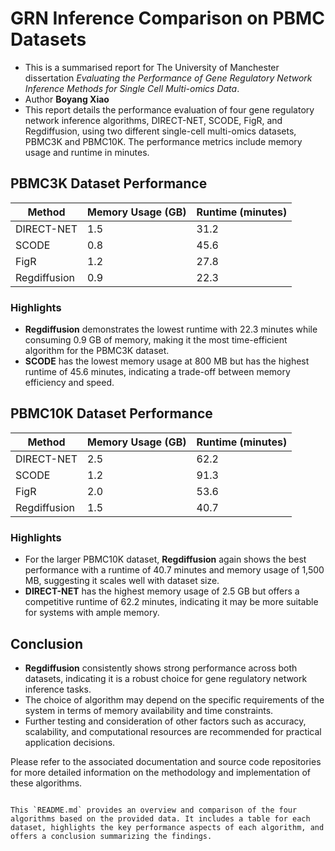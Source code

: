 # GRN Inference Comparison on PBMC Datasets

- This is a summarised report for The University of Manchester dissertation _Evaluating the Performance of Gene Regulatory Network Inference Methods for Single Cell Multi-omics Data_. 
- Author __Boyang Xiao__
- This report details the performance evaluation of four gene regulatory network inference algorithms, DIRECT-NET, SCODE, FigR, and Regdiffusion, using two different single-cell multi-omics datasets, PBMC3K and PBMC10K. The performance metrics include memory usage and runtime in minutes.

## PBMC3K Dataset Performance

| Method        | Memory Usage (GB) | Runtime (minutes) |
|---------------|-------------------|-------------------|
| DIRECT-NET    | 1.5               | 31.2              |
| SCODE         | 0.8               | 45.6              |
| FigR          | 1.2               | 27.8              |
| Regdiffusion  | 0.9               | 22.3              |

### Highlights
- **Regdiffusion** demonstrates the lowest runtime with 22.3 minutes while consuming 0.9 GB of memory, making it the most time-efficient algorithm for the PBMC3K dataset.
- **SCODE** has the lowest memory usage at 800 MB but has the highest runtime of 45.6 minutes, indicating a trade-off between memory efficiency and speed.

## PBMC10K Dataset Performance

| Method        | Memory Usage (GB) | Runtime (minutes) |
|---------------|-------------------|-------------------|
| DIRECT-NET    | 2.5               | 62.2              |
| SCODE         | 1.2               | 91.3              |
| FigR          | 2.0               | 53.6              |
| Regdiffusion  | 1.5               | 40.7              |

### Highlights
- For the larger PBMC10K dataset, **Regdiffusion** again shows the best performance with a runtime of 40.7 minutes and memory usage of 1,500 MB, suggesting it scales well with dataset size.
- **DIRECT-NET** has the highest memory usage of 2.5 GB but offers a competitive runtime of 62.2 minutes, indicating it may be more suitable for systems with ample memory.

## Conclusion

- **Regdiffusion** consistently shows strong performance across both datasets, indicating it is a robust choice for gene regulatory network inference tasks.
- The choice of algorithm may depend on the specific requirements of the system in terms of memory availability and time constraints.
- Further testing and consideration of other factors such as accuracy, scalability, and computational resources are recommended for practical application decisions.

Please refer to the associated documentation and source code repositories for more detailed information on the methodology and implementation of these algorithms.
```

This `README.md` provides an overview and comparison of the four algorithms based on the provided data. It includes a table for each dataset, highlights the key performance aspects of each algorithm, and offers a conclusion summarizing the findings.
